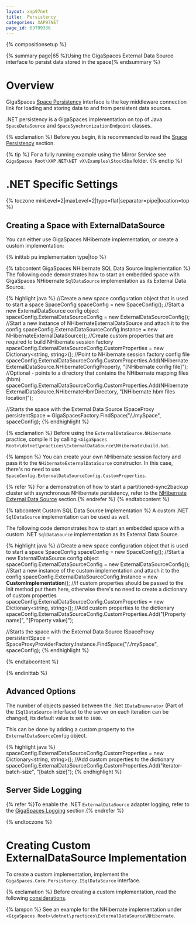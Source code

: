 ```yaml
---
layout: xap97net
title:  Persistency
categories: XAP97NET
page_id: 63799336
---
```


{% compositionsetup %}

{% summary page|65 %}Using the GigaSpaces External Data Source interface to persist data stored in the space{% endsummary %}

# Overview

GigaSpaces [Space Persistency](http://wiki.gigaspaces.com/wiki/display/XAP95/Space+Persistency) interface is the key middleware connection link for loading and storing data to and from persistent data sources.

.NET persistency is a GigaSpaces implementation on top of Java `SpaceDataSource` and `SpaceSynchronizationEndpoint` classes.

{% exclamation %} Before you begin, it is recommended to read the [Space Persistency](http://wiki.gigaspaces.com/wiki/display/XAP95/Space+Persistency) section.


{% tip %}
For a fully running example using the Mirror Service see `GigaSpaces Root\XAP.NET\NET vX\Examples\StockSba` folder.
{% endtip %}


# .NET Specific Settings

{% toczone minLevel=2|maxLevel=2|type=flat|separator=pipe|location=top %}

## Creating a Space with ExternalDataSource

You can either use GigaSpaces NHibernate implementation, or create a custom implementation:


{% inittab pu implementation type|top %}

{% tabcontent GigaSpaces NHibernate SQL Data Source Implementation %}
The following code demonstrates how to start an embedded space with GigaSpaces NHibernate `SqlDataSource` implementation as its External Data Source.


{% highlight java %}
//Create a new space configuration object that is used to start a space
SpaceConfig spaceConfig = new SpaceConfig();
//Start a new ExternalDataSource config object
spaceConfig.ExternalDataSourceConfig = new ExternalDataSourceConfig();
//Start a new instance of NHibernateExternalDataSource and attach it to the config
spaceConfig.ExternalDataSourceConfig.Instance = new NHibernateExternalDataSource();
//Create custom properties that are required to build NHibernate session factory
spaceConfig.ExternalDataSourceConfig.CustomProperties = new Dictionary<string, string>();
//Point to NHibernate session factory config file
spaceConfig.ExternalDataSourceConfig.CustomProperties.Add(NHibernateExternalDataSource.NHibernateConfigProperty,
"[NHibernate config file]");
//Optional - points to a directory that contains the NHibernate mapping files (hbm)
spaceConfig.ExternalDataSourceConfig.CustomProperties.Add(NHibernateExternalDataSource.NHibernateHbmDirectory,
 "[NHibernate hbm files location]");

//Starts the space with the External Data Source
ISpaceProxy persistentSpace = GigaSpacesFactory.FindSpace("/./mySpace", spaceConfig);
{% endhighlight %}


{% exclamation %} Before using the `ExternalDataSource.NHibernate` practice, compile it by calling `<GigaSpaces Root>\dotnet\practices\ExternalDataSource\NHibernate\build.bat`.

{% lampon %} You can create your own NHibernate session factory and pass it to the `NHibernateExternalDataSource` constructor. In this case, there's no need to use `SpaceConfig.ExternalDataSourceConfig.CustomProperties`.

{% refer %} For a demonstration of how to start a partitioned-sync2backup cluster with asynchronous NHibernate persistency, refer to the [NHibernate External Data Source](./nhibernate-external-data-source.html) section.{% endrefer %}
{% endtabcontent %}


{% tabcontent Custom SQL Data Source Implementation %}
A custom .NET `SqlDataSource` implementation can be used as well.

The following code demonstrates how to start an embedded space with a custom .NET `SqlDataSource` implementation as its External Data Source.


{% highlight java %}
//Create a new space configuration object that is used to start a space
SpaceConfig spaceConfig = new SpaceConfig();
//Start a new ExternalDataSource config object
spaceConfig.ExternalDataSourceConfig = new ExternalDataSourceConfig();
//Start a new instance of the custom implementation and attach it to the config
spaceConfig.ExternalDataSourceConfig.Instance = new **CustomImplementation**();
//if custom properties should be passed to the Init method put them here, otherwise there's no need to create a dictionary of custom properties
spaceConfig.ExternalDataSourceConfig.CustomProperties = new Dictionary<string, string>();
//Add custom properties to the dictionary
spaceConfig.ExternalDataSourceConfig.CustomProperties.Add("[Property name]", "[Property value]");

//Starts the space with the External Data Source
ISpaceProxy persistentSpace = SpaceProxyProviderFactory.Instance.FindSpace("/./mySpace", spaceConfig);
{% endhighlight %}


{% endtabcontent %}

{% endinittab %}


## Advanced Options

The number of objects passed between the .Net `IDataEnumerator` (Part of the `ISqlDataSource` interface) to the server on each iteration can be changed, its default value is set to `1000`.

This can be done by adding a custom property to the `ExternalDataSourceConfig` object.


{% highlight java %}
spaceConfig.ExternalDataSourceConfig.CustomProperties = new Dictionary<string, string>();
//Add custom properties to the dictionary
spaceConfig.ExternalDataSourceConfig.CustomProperties.Add("iterator-batch-size", "[batch size]");
{% endhighlight %}


## Server Side Logging

{% refer %}To enable the .NET `ExternalDataSource` adapter logging, refer to the [GigaSpaces Logging](http://wiki.gigaspaces.com/wiki/display/XAP95/GigaSpaces+Logging#GigaSpacesLoggers) section.{% endrefer %}

{% endtoczone %}

# Creating Custom ExternalDataSource Implementation

To create a custom implementation, implement the `GigaSpaces.Core.Persistency.ISqlDataSource` interface.

{% exclamation %} Before creating a custom implementation, read the following [considerations](http://wiki.gigaspaces.com/wiki/display/XAP95/External+Data+Source).

{% lampon %} See an example for the NHibernate implementation under `<GigaSpaces Root>\dotnet\practices\ExternalDataSource\NHibernate`.
